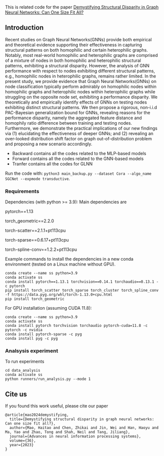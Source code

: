 This is related code for the paper [Demystifying Structural Disparity in Graph Neural Networks: Can One Size Fit All?](https://arxiv.org/abs/2306.01323)

## Introduction

Recent studies on Graph Neural Networks(GNNs) provide both empirical and theoretical evidence supporting their effectiveness in capturing structural patterns on both homophilic and certain heterophilic graphs. Notably, most real-world homophilic and heterophilic graphs are comprised of a mixture of nodes in both homophilic and heterophilic structural patterns, exhibiting a structural disparity. However, the analysis of GNN performance with respect to nodes exhibiting different structural patterns, e.g., homophilic nodes in heterophilic graphs, remains rather limited. In the present study, we provide evidence that Graph Neural Networks(GNNs) on node classification typically perform admirably on homophilic nodes within homophilic graphs and heterophilic nodes within heterophilic graphs while struggling on the opposite node set, exhibiting a performance disparity. We theoretically and empirically identify effects of GNNs on testing nodes exhibiting distinct structural patterns. We then propose a rigorous, non-i.i.d PAC-Bayesian generalization bound for GNNs, revealing reasons for the performance disparity, namely the aggregated feature distance and homophily ratio difference between training and testing nodes. Furthermore, we demonstrate the practical implications of our new findings via (1) elucidating the effectiveness of deeper GNNs; and (2) revealing an over-looked distribution shift factor on graph out-of-distribution problem and proposing a new scenario accordingly.




- Backward contains all the codes related to the MLP-based models
- Forward contains all the codes related to the GNN-based models
- Tranfer contains all the codes for GLNN

Run the code with: `python3 main_backup.py --dataset Cora --algo_name SGCNet --expmode transductive`.

### Requirements

Dependencies (with python >= 3.9):
Main dependencies are

pytorch==1.13

torch_geometric==2.2.0

torch-scatter==2.1.1+pt113cpu

torch-sparse==0.6.17+pt113cpu

torch-spline-conv==1.2.2+pt113cpu


Example commands to install the dependencies in a new conda environment (tested on a Linux machine without GPU).

```
conda create --name ss python=3.9
conda activate ss
conda install pytorch==1.13.1 torchvision==0.14.1 torchaudio==0.13.1 -c pytorch
pip install torch_scatter torch_sparse torch_cluster torch_spline_conv -f https://data.pyg.org/whl/torch-1.13.0+cpu.html
pip install torch_geometric
```


For GPU installation (assuming CUDA 11.8): 

```
conda create --name ss python=3.9
conda activate ss
conda install pytorch torchvision torchaudio pytorch-cuda=11.8 -c pytorch -c nvidia
conda install pytorch-sparse -c pyg
conda install pyg -c pyg
```

### Analsysis experiment 

To run experiments

```
cd data_analysis
conda activate ss
python runners/run_analysis.py --mode 1
```

## Cite us

If you found this work useful, please cite our paper

```
@article{mao2024demystifying,
  title={Demystifying structural disparity in graph neural networks: Can one size fit all?},
  author={Mao, Haitao and Chen, Zhikai and Jin, Wei and Han, Haoyu and Ma, Yao and Zhao, Tong and Shah, Neil and Tang, Jiliang},
  journal={Advances in neural information processing systems},
  volume={36},
  year={2023}
}
```
